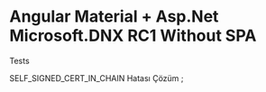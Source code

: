 # Angular Material + Asp.Net Microsoft.DNX RC1  Without SPA
Tests


SELF_SIGNED_CERT_IN_CHAIN   Hatası Çözüm ;

